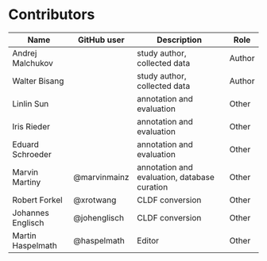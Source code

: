 # Contributors

Name              | GitHub user  | Description                                  | Role
---               | ---          | ---                                          | ---
Andrej Malchukov  |              | study author, collected data                 | Author
Walter Bisang     |              | study author, collected data                 | Author
Linlin Sun        |              | annotation and evaluation                    | Other
Iris Rieder       |              | annotation and evaluation                    | Other
Eduard Schroeder  |              | annotation and evaluation                    | Other
Marvin Martiny    | @marvinmainz | annotation and evaluation, database curation | Other
Robert Forkel     | @xrotwang    | CLDF conversion                              | Other
Johannes Englisch | @johenglisch | CLDF conversion                              | Other
Martin Haspelmath | @haspelmath  | Editor                                       | Other
